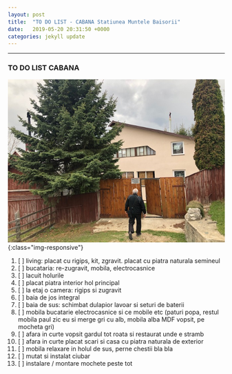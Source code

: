 ```yaml
---
layout: post
title:  "TO DO LIST - CABANA Statiunea Muntele Baisorii"
date:   2019-05-20 20:31:50 +0000
categories: jekyll update
---
```

---
### TO DO LIST CABANA
![image-title-here](/img/cabana.jpg){:class="img-responsive"}
1. [ ] living: placat cu rigips, kit, zgravit. placat cu piatra naturala semineul
2. [ ] bucataria: re-zugravit, mobila, electrocasnice
3. [ ] lacuit holurile
4. [ ] placat piatra interior hol principal
5. [ ] la etaj o camera: rigips si zugravit
6. [ ] baia de jos integral
7. [ ] baia de sus: schimbat dulapior lavoar si seturi de baterii
8. [ ] mobila bucatarie electrocasnice si ce mobile etc (paturi popa, restul mobila paul zic eu si merge gri cu alb, mobila alba MDF vopsit, pe mocheta gri)
9. [ ] afara in curte vopsit gardul tot roata si restaurat unde e stramb
10. [ ] afara in curte placat scari si casa cu piatra naturala de exterior
11. [ ] mobila relaxare in holul de sus, perne chestii bla bla
12. [ ] mutat si instalat ciubar
13. [ ] instalare / montare mochete peste tot
